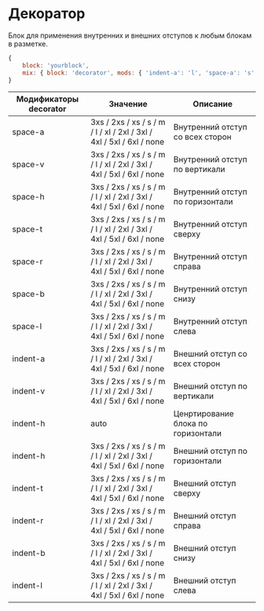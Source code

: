 # Декоратор

Блок для применения внутренних и внешних отступов к любым блокам в разметке.

```js
{
	block: 'yourblock',
	mix: { block: 'decorator', mods: { 'indent-a': 'l', 'space-a': 's' } }
}
```

Модификаторы decorator | Значение                                                             | Описание
---------------------- | ---------------------------------------------------------------------| ----------------
space-a                | 3xs / 2xs / xs / s / m / l / xl / 2xl / 3xl / 4xl / 5xl / 6xl / none | Внутренний отступ со всех сторон
space-v                | 3xs / 2xs / xs / s / m / l / xl / 2xl / 3xl / 4xl / 5xl / 6xl / none | Внутренний отступ по вертикали
space-h                | 3xs / 2xs / xs / s / m / l / xl / 2xl / 3xl / 4xl / 5xl / 6xl / none | Внутренний отступ по горизонтали
space-t                | 3xs / 2xs / xs / s / m / l / xl / 2xl / 3xl / 4xl / 5xl / 6xl / none | Внутренний отступ сверху
space-r                | 3xs / 2xs / xs / s / m / l / xl / 2xl / 3xl / 4xl / 5xl / 6xl / none | Внутренний отступ справа
space-b                | 3xs / 2xs / xs / s / m / l / xl / 2xl / 3xl / 4xl / 5xl / 6xl / none | Внутренний отступ снизу
space-l                | 3xs / 2xs / xs / s / m / l / xl / 2xl / 3xl / 4xl / 5xl / 6xl / none | Внутренний отступ слева
indent-a               | 3xs / 2xs / xs / s / m / l / xl / 2xl / 3xl / 4xl / 5xl / 6xl / none | Внешний отступ со всех сторон
indent-v               | 3xs / 2xs / xs / s / m / l / xl / 2xl / 3xl / 4xl / 5xl / 6xl / none | Внешний отступ по вертикали
indent-h               | auto                                                                 | Ценртирование блока по горизонтали
indent-h               | 3xs / 2xs / xs / s / m / l / xl / 2xl / 3xl / 4xl / 5xl / 6xl / none | Внешний отступ по горизонтали
indent-t               | 3xs / 2xs / xs / s / m / l / xl / 2xl / 3xl / 4xl / 5xl / 6xl / none | Внешний отступ сверху
indent-r               | 3xs / 2xs / xs / s / m / l / xl / 2xl / 3xl / 4xl / 5xl / 6xl / none | Внешний отступ справа
indent-b               | 3xs / 2xs / xs / s / m / l / xl / 2xl / 3xl / 4xl / 5xl / 6xl / none | Внешний отступ снизу
indent-l               | 3xs / 2xs / xs / s / m / l / xl / 2xl / 3xl / 4xl / 5xl / 6xl / none | Внешний отступ слева